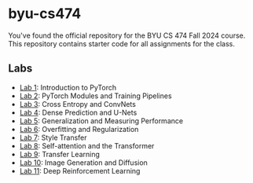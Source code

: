 # byu-cs474
You've found the official repository for the BYU CS 474 Fall 2024 course. This repository contains starter code for all assignments for the class.

## Labs
- [Lab 1](lab1_pytorch_intro.ipynb): Introduction to PyTorch
- [Lab 2](lab2_modules_training.ipynb): PyTorch Modules and Training Pipelines
- [Lab 3](lab3_cross_entropy_convnets.ipynb): Cross Entropy and ConvNets
- [Lab 4](lab4_unets.ipynb): Dense Prediction and U-Nets
- [Lab 5](lab5_generalization.ipynb): Generalization and Measuring Performance
- [Lab 6](lab6_regularization.ipynb): Overfitting and Regularization
- [Lab 7](lab7_style_transfer.ipynb): Style Transfer
- [Lab 8](lab8_self_attention.ipynb): Self-attention and the Transformer
- [Lab 9](lab9_transfer_learning.ipynb): Transfer Learning
- [Lab 10](lab10_diffusion.ipynb): Image Generation and Diffusion
- [Lab 11](lab11_rl.ipynb): Deep Reinforcement Learning
